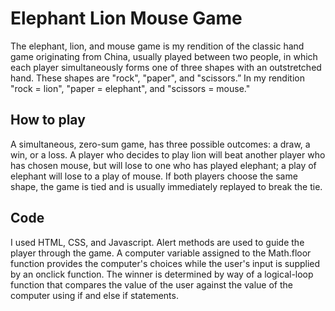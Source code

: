 
# Elephant Lion Mouse Game
The elephant, lion, and mouse game is my rendition of the classic hand game originating from China, usually played between two people, in which each player simultaneously forms one of three shapes with an outstretched hand. These shapes are "rock", "paper", and "scissors.” In my rendition "rock = lion", "paper = elephant", and "scissors = mouse." 
## How to play
A simultaneous, zero-sum game, has three possible outcomes: a draw, a win, or a loss. A player who decides to play lion will beat another player who has chosen mouse, but will lose to one who has played elephant; a play of elephant will lose to a play of mouse. If both players choose the same shape, the game is tied and is usually immediately replayed to break the tie. 
## Code
I used HTML, CSS, and Javascript. Alert methods are used to guide the player through the game. A computer variable assigned to the Math.floor function
provides the computer's choices while the user's input is supplied by an onclick function. The winner is determined by way of a logical-loop function that compares the value of the user against the value of the computer using if and else if statements. 
